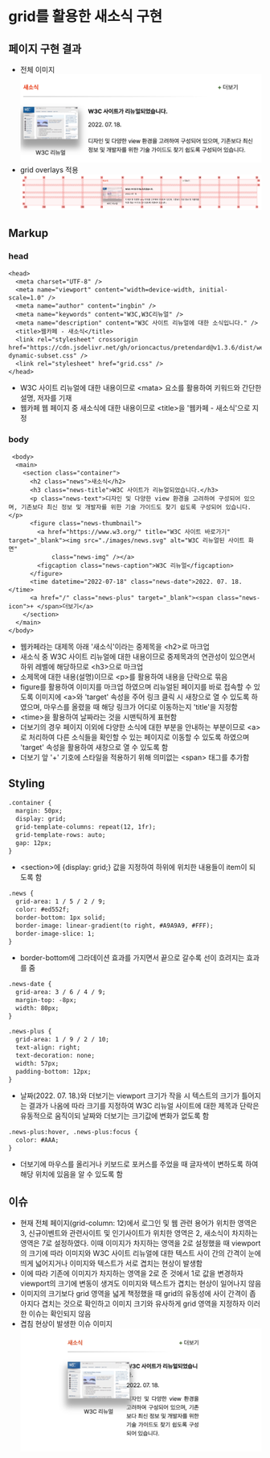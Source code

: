 # grid를 활용한 새소식 구현

## 페이지 구현 결과
- 전체 이미지
  <img src="./images/news.png" />
- grid overlays 적용
  <img src="./images/news-grid.png" />

## Markup
### head
```
<head>
  <meta charset="UTF-8" />
  <meta name="viewport" content="width=device-width, initial-scale=1.0" />
  <meta name="author" content="ingbin" />
  <meta name="keywords" content="W3C,W3C리뉴얼" />
  <meta name="description" content="W3C 사이트 리뉴얼에 대한 소식입니다." />
  <title>웹카페 - 새소식</title>
  <link rel="stylesheet" crossorigin href="https://cdn.jsdelivr.net/gh/orioncactus/pretendard@v1.3.6/dist/web/static/pretendard-dynamic-subset.css" />
  <link rel="stylesheet" href="grid.css" />
</head>
```
- W3C 사이트 리뉴얼에 대한 내용이므로 &lt;mata&gt; 요소를 활용하여 키워드와 간단한 설명, 저자를 기재
- 웹카페 웹 페이지 중 새소식에 대한 내용이므로 &lt;title&gt;을 '웹카페 - 새소식'으로 지정

### body
```
 <body>
  <main>
    <section class="container">
      <h2 class="news">새소식</h2>
      <h3 class="news-title">W3C 사이트가 리뉴얼되었습니다.</h3>
      <p class="news-text">디자인 및 다양한 view 환경을 고려하여 구성되어 있으며, 기존보다 최신 정보 및 개발자를 위한 기술 가이드도 찾기 쉽도록 구성되어 있습니다.</p>
      <figure class="news-thumbnail">
        <a href="https://www.w3.org/" title="W3C 사이트 바로가기" target="_blank"><img src="./images/news.svg" alt="W3C 리뉴얼된 사이트 화면"
            class="news-img" /></a>
        <figcaption class="news-caption">W3C 리뉴얼</figcaption>
      </figure>
      <time datetime="2022-07-18" class="news-date">2022. 07. 18.</time>
      <a href="/" class="news-plus" target="_blank"><span class="news-icon">+ </span>더보기</a>
    </section>
  </main>
</body> 
```
- 웹카페라는 대제목 아래 '새소식'이라는 중제목을 &lt;h2&gt;로 마크업
- 새소식 중 W3C 사이트 리뉴얼에 대한 내용이므로 중제목과의 연관성이 있으면서 하위 레벨에 해당하므로 &lt;h3&gt;으로 마크업
- 소제목에 대한 내용(설명)이므로 &lt;p&gt;를 활용하여 내용을 단락으로 묶음
- figure를 활용하여 이미지를 마크업 하였으며 리뉴얼된 페이지를 바로 접속할 수 있도록 이미지에 &lt;a&gt;와 'target' 속성을 주어 링크 클릭 시 새창으로 열 수 있도록 하였으며, 마우스를 올렸을 때 해당 링크가 어디로 이동하는지 'title'을 지정함
- &lt;time&gt;을 활용하여 날짜라는 것을 시맨틱하게 표현함
- 더보기의 경우 페이지 이외에 다양한 소식에 대한 부분을 안내하는 부분이므로 &lt;a&gt;로 처리하여 다른 소식들을 확인할 수 있는 페이지로 이동할 수 있도록 하였으며 'target' 속성을 활용하여 새창으로 열 수 있도록 함
- 더보기 앞 '+' 기호에 스타일을 적용하기 위해 의미없는 &lt;span&gt; 태그를 추가함

## Styling
```
.container {
  margin: 50px;
  display: grid;
  grid-template-columns: repeat(12, 1fr);
  grid-template-rows: auto;
  gap: 12px;
}
```
- &lt;section&gt;에 {display: grid;} 값을 지정하여 하위에 위치한 내용들이 item이 되도록 함
```
.news {
  grid-area: 1 / 5 / 2 / 9;
  color: #ed552f;
  border-bottom: 1px solid;
  border-image: linear-gradient(to right, #A9A9A9, #FFF);
  border-image-slice: 1;
}
```
- border-bottom에 그라데이션 효과를 가지면서 끝으로 갈수록 선이 흐려지는 효과를 줌
```
.news-date {
  grid-area: 3 / 6 / 4 / 9;
  margin-top: -8px;
  width: 80px;
}
```
```
.news-plus {
  grid-area: 1 / 9 / 2 / 10;
  text-align: right;
  text-decoration: none;
  width: 57px;
  padding-bottom: 12px;
}
```
- 날짜(2022. 07. 18.)와 더보기는 viewport 크기가 작을 시 텍스트의 크기가 틀어지는 결과가 나옴에 따라 크기를 지정하여 W3C 리뉴얼 사이트에 대한 제목과 단락은 유동적으로 움직이되 날짜와 더보기는 크기값에 변화가 없도록 함
```
.news-plus:hover, .news-plus:focus {
  color: #AAA;
}
```
- 더보기에 마우스를 올리거나 키보드로 포커스를 주었을 때 글자색이 변하도록 하여 해당 위치에 있음을 알 수 있도록 함

## 이슈
- 현재 전체 페이지(grid-column: 12)에서 로그인 및 웹 관련 용어가 위치한 영역은 3, 신규이벤트와 관련사이트 및 인기사이트가 위치한 영역은 2, 새소식이 차지하는 영역은 7로 설정하였다. 이때 이미지가 차지하는 영역을 2로 설정했을 때 viewport의 크기에 따라 이미지와 W3C 사이트 리뉴얼에 대한 텍스트 사이 간의 간격이 눈에 띄게 넓어지거나 이미지와 텍스트가 서로 겹치는 현상이 발생함
- 이에 따라 기존에 이미지가 차지하는 영역을 2로 준 것에서 1로 값을 변경하자 viewport의 크기에 변동이 생겨도 이미지와 텍스트가 겹치는 현상이 일어나지 않음
- 이미지의 크기보다 grid 영역을 넓게 책정했을 때 grid의 유동성에 사이 간격이 좁아지다 겹치는 것으로 확인하고 이미지 크기와 유사하게 grid 영역을 지정하자 이러한 이슈는 확인되지 않음
- 겹침 현상이 발생한 이슈 이미지
  <img src="./images/news_issue.png" />